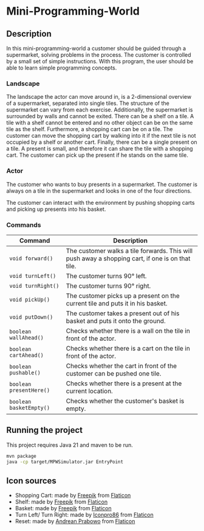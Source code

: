 # Mini-Programming-World

## Description

In this mini-programming-world a customer should be guided through a supermarket, solving problems
in the process. The customer is controlled by a small set of simple instructions. With this program,
the user should be able to learn simple programming concepts.

### Landscape

The landscape the actor can move around in, is a 2-dimensional overview of a supermarket, separated
into single tiles. The structure of the supermarket can vary from each exercise. Additionally, the
supermarket is surrounded by walls and cannot be exited.
There can be a shelf on a tile. A tile with a shelf cannot be entered and no other object can be on
the same tile as the shelf.
Furthermore, a shopping cart can be on a tile. The customer can move the shopping cart by walking
into it if the next tile is not occupied by a shelf or another cart.
Finally, there can be a single present on a tile. A present is small, and therefore it can share the
tile with a shopping cart. The customer can pick up the present if he stands on the same tile.

### Actor

The customer who wants to buy presents in a supermarket. The customer is always on a tile in the
supermarket and looks in one of the four directions.

The customer can interact with the environment by pushing shopping carts and picking up presents
into his basket.

### Commands

| **Command**             | **Description**                                                                                  |
|-------------------------|--------------------------------------------------------------------------------------------------|
| `void forward()`        | The customer walks a tile forwards. This will push away a shopping cart, if one is on that tile. |
| `void turnLeft()`       | The customer turns 90° left.                                                                     |
| `void turnRight()`      | The customer turns 90° right.                                                                    |
| `void pickUp()`         | The customer picks up a present on the current tile and puts it in his basket.                   |
| `void putDown()`        | The customer takes a present out of his basket and puts it onto the ground.                      |
| `boolean wallAhead()`   | Checks whether there is a wall on the tile in front of the actor.                                |
| `boolean cartAhead()`   | Checks whether there is a cart on the tile in front of the actor.                                |
| `boolean pushable()`    | Checks whether the cart in front of the customer can be pushed one tile.                         |
| `boolean presentHere()` | Checks whether there is a present at the current location.                                       |
| `boolean basketEmpty()` | Checks whether the customer's basket is empty.                                                   |

## Running the project

This project requires Java 21 and maven to be run. 

```sh
mvn package
java -cp target/MPWSimulator.jar EntryPoint
```

## Icon sources

- Shopping Cart: made by [Freepik](https://www.freepik.com)
  from [Flaticon](https://www.flaticon.com/)
- Shelf: made by [Freepik](https://www.freepik.com) from [Flaticon](https://www.flaticon.com/)
- Basket: made by [Freepik](https://www.freepik.com) from [Flaticon](https://www.flaticon.com/)
- Turn Left/ Turn Right: made by [Iconpro86](https://www.flaticon.com/authors/iconpro86)
  from [Flaticon](https://www.flaticon.com/)
- Reset: made by [Andrean Prabowo](https://www.flaticon.com/authors/andrean-prabowo)
  from [Flaticon](https://www.flaticon.com/)

